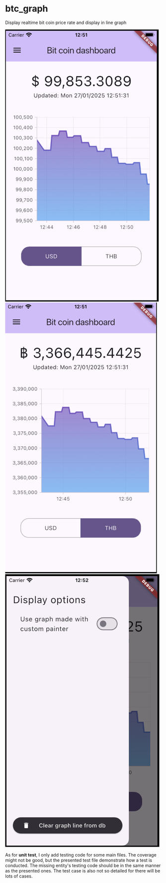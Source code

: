 # btc_graph

Display realtime bit coin price rate and display in line graph

![alt text](https://github.com/gizTM/btc_graph/blob/main/screenshot-1.png?raw=true)
![alt text](https://github.com/gizTM/btc_graph/blob/main/screenshot-2.png?raw=true)
![alt text](https://github.com/gizTM/btc_graph/blob/main/screenshot-3.png?raw=true)

As for **unit test**, I only add testing code for some main files. The coverage might not be good, but the presented test file demonstrate how a test is conducted. The missing entity's testing code should be in the same manner as the presented ones. The test case is also not so detailed for there will be lots of cases.
